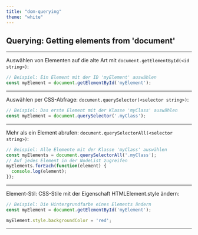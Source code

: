 ```yaml
---
title: "dom-querying"
theme: "white"
---
```

 
## Querying: Getting elements from 'document'
---

Auswählen von Elementen auf die alte Art mit `document.getElementById(<id string>)`:
```js
// Beispiel: Ein Element mit der ID 'myElement' auswählen
const myElement = document.getElementById('myElement');
```

---

Auswählen per CSS-Abfrage: `document.querySelector(<selector string>)`:
```js
// Beispiel: Das erste Element mit der Klasse 'myClass' auswählen
const myElement = document.querySelector('.myClass');
```

---

Mehr als ein Element abrufen: `document.querySelectorAll(<selector string>)`:
```js
// Beispiel: Alle Elemente mit der Klasse 'myClass' auswählen
const myElements = document.querySelectorAll('.myClass');
// Auf jedes Element in der NodeList zugreifen
myElements.forEach(function(element) {
  console.log(element);
});
```

---

Element-Stil: CSS-Stile mit der Eigenschaft HTMLElement.style ändern:
```js
// Beispiel: Die Hintergrundfarbe eines Elements ändern
const myElement = document.getElementById('myElement');

myElement.style.backgroundColor = 'red';

```

---

